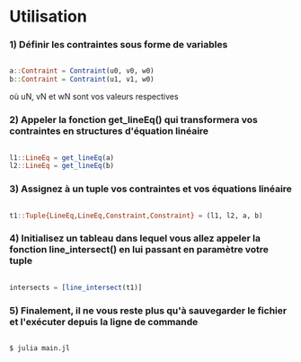 # Utilisation

### 1) Définir les contraintes sous forme de variables

```julia

a::Contraint = Contraint(u0, v0, w0)
b::Contraint = Contraint(u1, v1, w0)

```

où uN, vN et wN sont vos valeurs respectives

### 2) Appeler la fonction get_lineEq() qui transformera vos contraintes en structures d'équation linéaire

```julia

l1::LineEq = get_lineEq(a)
l2::LineEq = get_lineEq(b)

```

### 3) Assignez à un tuple vos contraintes et vos équations linéaire

```julia

t1::Tuple{LineEq,LineEq,Constraint,Constraint} = (l1, l2, a, b)

```

### 4) Initialisez un tableau dans lequel vous allez appeler la fonction line_intersect() en lui passant en paramètre votre tuple

```julia

intersects = [line_intersect(t1)]

```

### 5) Finalement, il ne vous reste plus qu'à sauvegarder le fichier et l'exécuter depuis la ligne de commande

```bash

$ julia main.jl

```
